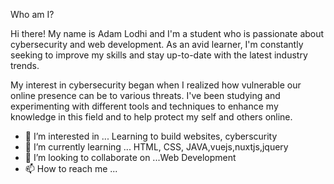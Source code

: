 
Who am I?


Hi there! My name is Adam Lodhi and I'm a student who is passionate about cybersecurity and web development. As an avid learner, I'm constantly seeking to improve my skills and stay up-to-date with the latest industry trends.

My interest in cybersecurity began when I realized how vulnerable our online presence can be to various threats. I've been studying and experimenting with different tools and techniques to enhance my knowledge in this field and to help protect my self and others online.



- 👀 I’m interested in ... Learning to build websites, cyberscurity
- 🌱 I’m currently learning ... HTML, CSS, JAVA,vuejs,nuxtjs,jquery
- 💞️ I’m looking to collaborate on ...Web Development
- 📫 How to reach me ...
